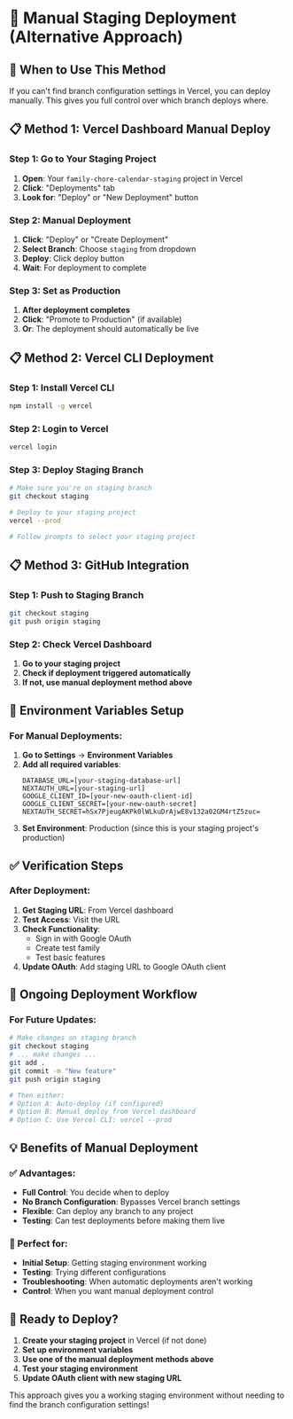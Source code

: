 # 🚀 Manual Staging Deployment (Alternative Approach)

## 🎯 When to Use This Method

If you can't find branch configuration settings in Vercel, you can deploy manually. This gives you full control over which branch deploys where.

## 📋 Method 1: Vercel Dashboard Manual Deploy

### Step 1: Go to Your Staging Project
1. **Open**: Your `family-chore-calendar-staging` project in Vercel
2. **Click**: "Deployments" tab
3. **Look for**: "Deploy" or "New Deployment" button

### Step 2: Manual Deployment
1. **Click**: "Deploy" or "Create Deployment"
2. **Select Branch**: Choose `staging` from dropdown
3. **Deploy**: Click deploy button
4. **Wait**: For deployment to complete

### Step 3: Set as Production
1. **After deployment completes**
2. **Click**: "Promote to Production" (if available)
3. **Or**: The deployment should automatically be live

## 📋 Method 2: Vercel CLI Deployment

### Step 1: Install Vercel CLI
```bash
npm install -g vercel
```

### Step 2: Login to Vercel
```bash
vercel login
```

### Step 3: Deploy Staging Branch
```bash
# Make sure you're on staging branch
git checkout staging

# Deploy to your staging project
vercel --prod

# Follow prompts to select your staging project
```

## 📋 Method 3: GitHub Integration

### Step 1: Push to Staging Branch
```bash
git checkout staging
git push origin staging
```

### Step 2: Check Vercel Dashboard
1. **Go to your staging project**
2. **Check if deployment triggered automatically**
3. **If not, use manual deployment method above**

## 🔧 Environment Variables Setup

### For Manual Deployments:
1. **Go to Settings** → **Environment Variables**
2. **Add all required variables**:
   ```
   DATABASE_URL=[your-staging-database-url]
   NEXTAUTH_URL=[your-staging-url]
   GOOGLE_CLIENT_ID=[your-new-oauth-client-id]
   GOOGLE_CLIENT_SECRET=[your-new-oauth-secret]
   NEXTAUTH_SECRET=hSx7PjeugAKPk0lWLkuDrAjwE8v132a02GM4rtZ5zuc=
   ```
3. **Set Environment**: Production (since this is your staging project's production)

## ✅ Verification Steps

### After Deployment:
1. **Get Staging URL**: From Vercel dashboard
2. **Test Access**: Visit the URL
3. **Check Functionality**: 
   - Sign in with Google OAuth
   - Create test family
   - Test basic features
4. **Update OAuth**: Add staging URL to Google OAuth client

## 🔄 Ongoing Deployment Workflow

### For Future Updates:
```bash
# Make changes on staging branch
git checkout staging
# ... make changes ...
git add .
git commit -m "New feature"
git push origin staging

# Then either:
# Option A: Auto-deploy (if configured)
# Option B: Manual deploy from Vercel dashboard
# Option C: Use Vercel CLI: vercel --prod
```

## 💡 Benefits of Manual Deployment

### ✅ Advantages:
- **Full Control**: You decide when to deploy
- **No Branch Configuration**: Bypasses Vercel branch settings
- **Flexible**: Can deploy any branch to any project
- **Testing**: Can test deployments before making them live

### 🎯 Perfect for:
- **Initial Setup**: Getting staging environment working
- **Testing**: Trying different configurations
- **Troubleshooting**: When automatic deployments aren't working
- **Control**: When you want manual deployment control

## 🚀 Ready to Deploy?

1. **Create your staging project** in Vercel (if not done)
2. **Set up environment variables**
3. **Use one of the manual deployment methods above**
4. **Test your staging environment**
5. **Update OAuth client with new staging URL**

This approach gives you a working staging environment without needing to find the branch configuration settings!
